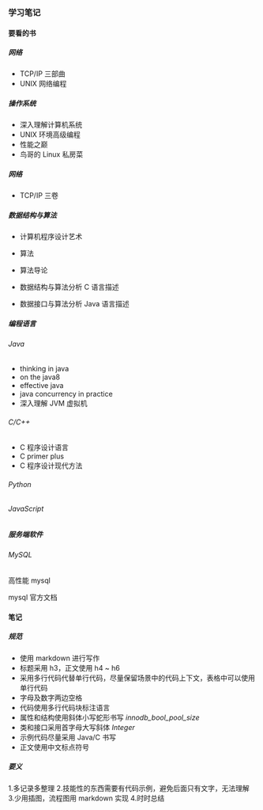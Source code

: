 ### 学习笔记

#### 要看的书

##### 网络

* TCP/IP 三部曲
* UNIX 网络编程

##### 操作系统

* 深入理解计算机系统
* UNIX 环境高级编程
* 性能之巅
* 鸟哥的 Linux 私房菜

##### 网络

* TCP/IP 三卷

##### 数据结构与算法

* 计算机程序设计艺术

* 算法
* 算法导论
* 数据结构与算法分析 C 语言描述
* 数据接口与算法分析 Java 语言描述

##### 编程语言

###### Java

* thinking in java
* on the java8
* effective java
* java concurrency in practice
* 深入理解 JVM 虚拟机

###### C/C++

* C 程序设计语言
* C primer plus
* C 程序设计现代方法

###### Python

###### JavaScript

##### 服务端软件

###### MySQL

高性能 mysql

mysql 官方文档

#### 笔记

##### 规范

* 使用 markdown 进行写作
* 标题采用 h3，正文使用 h4 ~ h6
* 采用多行代码代替单行代码，尽量保留场景中的代码上下文，表格中可以使用单行代码
* 字母及数字两边空格
* 代码使用多行代码块标注语言
* 属性和结构使用斜体小写蛇形书写 *innodb_bool_pool_size*
* 类和接口采用首字母大写斜体 *Integer*
* 示例代码尽量采用 Java/C 书写
* 正文使用中文标点符号

##### 要义

1.多记录多整理
2.技能性的东西需要有代码示例，避免后面只有文字，无法理解
3.少用插图，流程图用 markdown 实现
4.时时总结
